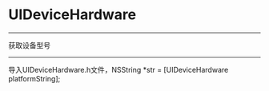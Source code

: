 # UIDeviceHardware
--------------
获取设备型号

------------
导入UIDeviceHardware.h文件，NSString *str = [UIDeviceHardware platformString];
